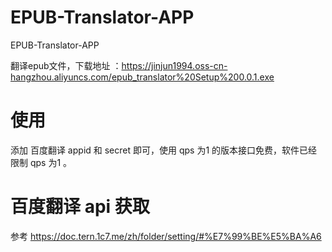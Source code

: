# EPUB-Translator-APP
EPUB-Translator-APP

翻译epub文件，下载地址 ：https://jinjun1994.oss-cn-hangzhou.aliyuncs.com/epub_translator%20Setup%200.0.1.exe

# 使用
添加 百度翻译 appid 和 secret 即可，使用 qps 为1 的版本接口免费，软件已经限制 qps 为1 。

# 百度翻译 api 获取 
参考 https://doc.tern.1c7.me/zh/folder/setting/#%E7%99%BE%E5%BA%A6
